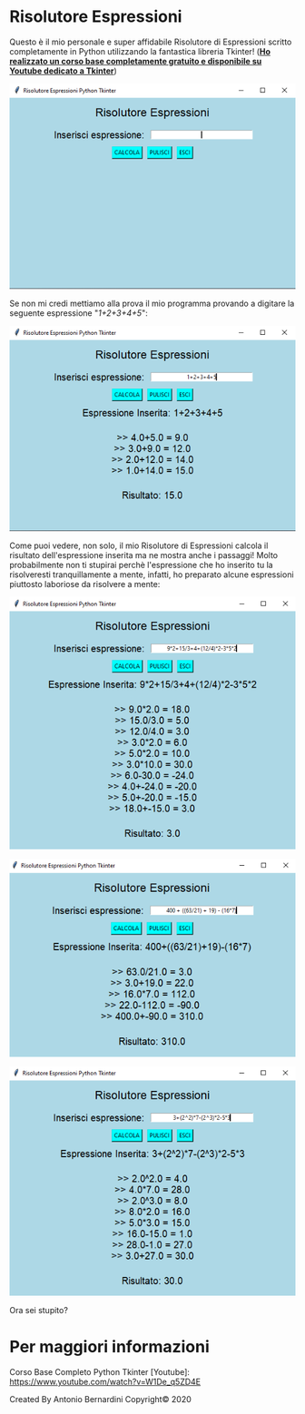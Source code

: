 # Risolutore Espressioni

Questo è il mio personale e super affidabile Risolutore di Espressioni scritto completamente in Python utilizzando la fantastica libreria Tkinter! (**[Ho realizzato un corso base completamente gratuito e disponibile su Youtube dedicato a Tkinter](https://www.youtube.com/watch?v=W1De_q5ZD4E)**)

![](images/1.PNG)

Se non mi credi mettiamo alla prova il mio programma provando a digitare la seguente espressione "_1+2+3+4+5_":

![](images/2.PNG)

Come puoi vedere, non solo, il mio Risolutore di Espressioni calcola il risultato dell'espressione inserita ma ne mostra anche i passaggi!
Molto probabilmente non ti stupirai perchè l'espressione che ho inserito tu la risolveresti tranquillamente a mente, infatti, ho preparato alcune espressioni piuttosto laboriose da risolvere a mente:

![](images/3.PNG)

![](images/4.PNG)

![](images/5.PNG)

Ora sei stupito?

# Per maggiori informazioni

Corso Base Completo Python Tkinter [Youtube]: https://www.youtube.com/watch?v=W1De_q5ZD4E

Created By Antonio Bernardini Copyright© 2020
